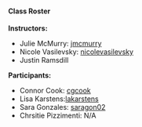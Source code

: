 #### Class Roster

**Instructors:**
- Julie McMurry: [jmcmurry](https://github.com/jmcmurry)
- Nicole Vasilevsky: [nicolevasilevsky](https://github.com/nicolevasilevsky)
- Justin Ramsdill

**Participants:**
- Connor Cook: [cgcook](https://github.com/cgcook)
- Lisa Karstens:[lakarstens](https://github.com/lakarstens)
- Sara Gonzales: [saragon02](https://github.com/saragon02)
- Chrsitie Pizzimenti: N/A

